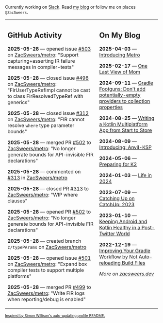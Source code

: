 Currently working on [Slack](https://slack.com/). Read [my blog](https://zacsweers.dev/) or follow me on places `@ZacSweers`.

<table><tr><td valign="top" width="60%">

## GitHub Activity
<!-- githubActivity starts -->
**2025-05-28** — opened issue [#503](https://github.com/ZacSweers/metro/issues/503) on [ZacSweers/metro](https://github.com/ZacSweers/metro): "Support capturing+asserting IR failure messages in compiler-tests"

**2025-05-28** — closed issue [#498](https://github.com/ZacSweers/metro/issues/498) on [ZacSweers/metro](https://github.com/ZacSweers/metro): "FirUserTypeRefImpl cannot be cast to class FirResolvedTypeRef with generics"

**2025-05-28** — closed issue [#312](https://github.com/ZacSweers/metro/issues/312) on [ZacSweers/metro](https://github.com/ZacSweers/metro): "FIR cannot resolve `where` type parameter bounds"

**2025-05-28** — merged PR [#502](https://github.com/ZacSweers/metro/pull/502) to [ZacSweers/metro](https://github.com/ZacSweers/metro): "No longer generate bounds for API-invisible FIR declarations"

**2025-05-28** — commented on [#313](https://github.com/ZacSweers/metro/pull/313#issuecomment-2917999244) in [ZacSweers/metro](https://github.com/ZacSweers/metro)

**2025-05-28** — closed PR [#313](https://github.com/ZacSweers/metro/pull/313) to [ZacSweers/metro](https://github.com/ZacSweers/metro): "WIP where clauses"

**2025-05-28** — opened PR [#502](https://github.com/ZacSweers/metro/pull/502) to [ZacSweers/metro](https://github.com/ZacSweers/metro): "No longer generate bounds for API-invisible FIR declarations"

**2025-05-28** — created branch `z/typePArams` on [ZacSweers/metro](https://github.com/ZacSweers/metro)

**2025-05-28** — opened issue [#501](https://github.com/ZacSweers/metro/issues/501) on [ZacSweers/metro](https://github.com/ZacSweers/metro): "Expand box compiler tests to support multiple platforms"

**2025-05-28** — merged PR [#499](https://github.com/ZacSweers/metro/pull/499) to [ZacSweers/metro](https://github.com/ZacSweers/metro): "Write FIR logs when reporting/debug is enabled"
<!-- githubActivity ends -->
</td><td valign="top" width="40%">

## On My Blog
<!-- blog starts -->
**2025-04-03** — [Introducing Metro](https://www.zacsweers.dev/introducing-metro/)

**2025-02-17** — [One Last View of Mom](https://www.zacsweers.dev/one-last-view-of-mom/)

**2024-09-11** — [Gradle Footguns: Don't add potentially-empty providers to collection properties](https://www.zacsweers.dev/gradle-footgun-adding-empty-providers-to-collection-properties/)

**2024-08-25** — [Writing a Kotlin Multiplatform App from Start to Store](https://www.zacsweers.dev/writing-a-kotlin-multiplatform-app-from-start-to-store/)

**2024-08-09** — [Introducing: Anvil-KSP](https://www.zacsweers.dev/introducing-anvil-ksp/)

**2024-05-06** — [Preparing for K2](https://www.zacsweers.dev/preparing-for-k2/)

**2024-01-03** — [Life in 2024](https://www.zacsweers.dev/life-in-2024/)

**2023-07-09** — [Catching Up on CatchUp: 2023](https://www.zacsweers.dev/catching-up-on-catchup-2023/)

**2023-01-10** — [Keeping Android and Kotlin Healthy in a Post-Twitter World](https://www.zacsweers.dev/keeping-android-healthy/)

**2022-12-19** — [Improving Your Gradle Workflow by Not Auto-reloading Build Files](https://www.zacsweers.dev/improving-your-workflow-by-not-auto-reloading-build-files/)
<!-- blog ends -->
_More on [zacsweers.dev](https://zacsweers.dev/)_
</td></tr></table>

<sub><a href="https://simonwillison.net/2020/Jul/10/self-updating-profile-readme/">Inspired by Simon Willison's auto-updating profile README.</a></sub>